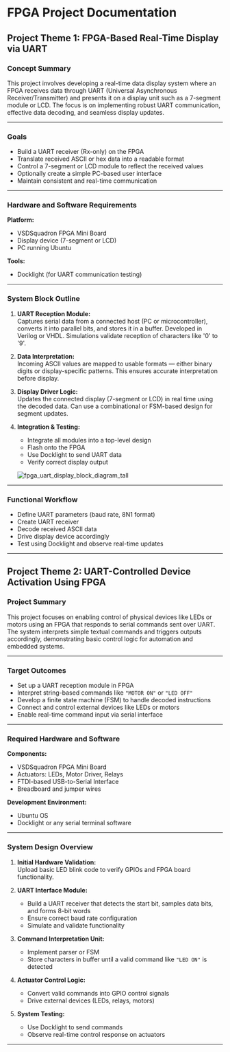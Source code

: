 # FPGA Project Documentation

## Project Theme 1: FPGA-Based Real-Time Display via UART

### Concept Summary
This project involves developing a real-time data display system where an FPGA receives data through UART (Universal Asynchronous Receiver/Transmitter) and presents it on a display unit such as a 7-segment module or LCD. The focus is on implementing robust UART communication, effective data decoding, and seamless display updates.

---

### Goals
- Build a UART receiver (Rx-only) on the FPGA  
- Translate received ASCII or hex data into a readable format  
- Control a 7-segment or LCD module to reflect the received values  
- Optionally create a simple PC-based user interface  
- Maintain consistent and real-time communication  

---

### Hardware and Software Requirements

**Platform:**  
- VSDSquadron FPGA Mini Board  
- Display device (7-segment or LCD)  
- PC running Ubuntu  

**Tools:**  
- Docklight (for UART communication testing)  

---

### System Block Outline

1. **UART Reception Module:**  
   Captures serial data from a connected host (PC or microcontroller), converts it into parallel bits, and stores it in a buffer. Developed in Verilog or VHDL. Simulations validate reception of characters like '0' to '9'.

2. **Data Interpretation:**  
   Incoming ASCII values are mapped to usable formats — either binary digits or display-specific patterns. This ensures accurate interpretation before display.

3. **Display Driver Logic:**  
   Updates the connected display (7-segment or LCD) in real time using the decoded data. Can use a combinational or FSM-based design for segment updates.

4. **Integration & Testing:**  
   - Integrate all modules into a top-level design  
   - Flash onto the FPGA  
   - Use Docklight to send UART data  
   - Verify correct display output
  
   ![fpga_uart_display_block_diagram_tall](https://private-user-images.githubusercontent.com/150655928/443890936-de1bb1db-0766-42b8-88c8-cbd607e55bf7.png?jwt=eyJhbGciOiJIUzI1NiIsInR5cCI6IkpXVCJ9.eyJpc3MiOiJnaXRodWIuY29tIiwiYXVkIjoicmF3LmdpdGh1YnVzZXJjb250ZW50LmNvbSIsImtleSI6ImtleTUiLCJleHAiOjE3NDcyNjgyNjksIm5iZiI6MTc0NzI2Nzk2OSwicGF0aCI6Ii8xNTA2NTU5MjgvNDQzODkwOTM2LWRlMWJiMWRiLTA3NjYtNDJiOC04OGM4LWNiZDYwN2U1NWJmNy5wbmc_WC1BbXotQWxnb3JpdGhtPUFXUzQtSE1BQy1TSEEyNTYmWC1BbXotQ3JlZGVudGlhbD1BS0lBVkNPRFlMU0E1M1BRSzRaQSUyRjIwMjUwNTE1JTJGdXMtZWFzdC0xJTJGczMlMkZhd3M0X3JlcXVlc3QmWC1BbXotRGF0ZT0yMDI1MDUxNVQwMDEyNDlaJlgtQW16LUV4cGlyZXM9MzAwJlgtQW16LVNpZ25hdHVyZT01YTYwM2ZjNGUyMzVkYzAzM2YxNjA3MDg0OGUyOWVmZTYyOThjODdkMWVlZmJlOTEyMjY3M2JkMGZhNzAzNTdkJlgtQW16LVNpZ25lZEhlYWRlcnM9aG9zdCJ9.UowkJrxecsaocm5QrnEeLkpyabFYl7UZYcBmrNvZ5_Q)


---

### Functional Workflow

- Define UART parameters (baud rate, 8N1 format)
- Create UART receiver
- Decode received ASCII data
- Drive display device accordingly
- Test using Docklight and observe real-time updates

---

## Project Theme 2: UART-Controlled Device Activation Using FPGA

### Project Summary
This project focuses on enabling control of physical devices like LEDs or motors using an FPGA that responds to serial commands sent over UART. The system interprets simple textual commands and triggers outputs accordingly, demonstrating basic control logic for automation and embedded systems.

---

### Target Outcomes

- Set up a UART reception module in FPGA  
- Interpret string-based commands like `"MOTOR ON"` or `"LED OFF"`  
- Develop a finite state machine (FSM) to handle decoded instructions  
- Connect and control external devices like LEDs or motors  
- Enable real-time command input via serial interface  

---

### Required Hardware and Software

**Components:**  
- VSDSquadron FPGA Mini Board  
- Actuators: LEDs, Motor Driver, Relays  
- FTDI-based USB-to-Serial Interface  
- Breadboard and jumper wires  

**Development Environment:**  
- Ubuntu OS  
- Docklight or any serial terminal software  

---

### System Design Overview

1. **Initial Hardware Validation:**  
   Upload basic LED blink code to verify GPIOs and FPGA board functionality.

2. **UART Interface Module:**  
   - Build a UART receiver that detects the start bit, samples data bits, and forms 8-bit words  
   - Ensure correct baud rate configuration  
   - Simulate and validate functionality  

3. **Command Interpretation Unit:**  
   - Implement parser or FSM  
   - Store characters in buffer until a valid command like `"LED ON"` is detected  

4. **Actuator Control Logic:**  
   - Convert valid commands into GPIO control signals  
   - Drive external devices (LEDs, relays, motors)

5. **System Testing:**  
   - Use Docklight to send commands  
   - Observe real-time control response on actuators  

---


